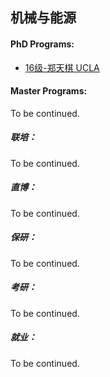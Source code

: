 ## 机械与能源

#### PhD Programs:
- [16级-郑天棋 UCLA](grad-application/mechanical-and-energy-engineering/[US]-16-zhengtianqi.md)

#### Master Programs:

To be continued.

##### 联培：

To be continued.

##### 直博：

To be continued.

##### 保研：

To be continued.

##### 考研：

To be continued.

##### 就业：

To be continued.
